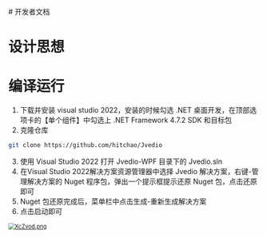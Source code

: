 ﻿﻿# 开发者文档

# 设计思想



# 编译运行

1. 下载并安装 visual studio 2022，安装的时候勾选 .NET 桌面开发，在顶部选项卡的【单个组件】中勾选上 .NET Framework 4.7.2 SDK 和目标包
1. 克隆仓库

```bash
git clone https://github.com/hitchao/Jvedio
```

3. 使用 Visual Studio 2022 打开 Jvedio-WPF 目录下的 Jvedio.sln
4. 在Visual Studio 2022解决方案资源管理器中选择 Jvedio 解决方案，右键-管理解决方案的 Nuget 程序包，弹出一个提示框提示还原 Nuget 包，点击还原即可
5. Nuget 包还原完成后，菜单栏中点击生成-重新生成解决方案
6. 点击启动即可

[<img src="https://s1.ax1x.com/2022/06/11/XcZvod.png" alt="XcZvod.png" style="zoom:80%;" />](https://imgtu.com/i/XcZvod)



